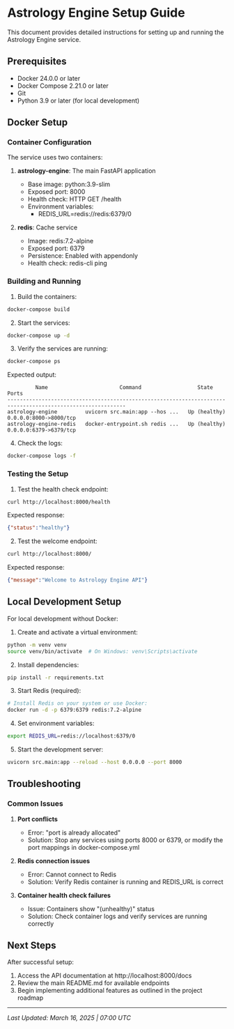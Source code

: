# Astrology Engine Setup Guide

This document provides detailed instructions for setting up and running the Astrology Engine service.

## Prerequisites

- Docker 24.0.0 or later
- Docker Compose 2.21.0 or later
- Git
- Python 3.9 or later (for local development)

## Docker Setup

### Container Configuration

The service uses two containers:

1. **astrology-engine**: The main FastAPI application
   - Base image: python:3.9-slim
   - Exposed port: 8000
   - Health check: HTTP GET /health
   - Environment variables:
     - REDIS_URL=redis://redis:6379/0

2. **redis**: Cache service
   - Image: redis:7.2-alpine
   - Exposed port: 6379
   - Persistence: Enabled with appendonly
   - Health check: redis-cli ping

### Building and Running

1. Build the containers:
```bash
docker-compose build
```

2. Start the services:
```bash
docker-compose up -d
```

3. Verify the services are running:
```bash
docker-compose ps
```

Expected output:
```
         Name                       Command                  State                      Ports               
------------------------------------------------------------------------------------------------------------
astrology-engine         uvicorn src.main:app --hos ...   Up (healthy)   0.0.0.0:8000->8000/tcp
astrology-engine-redis   docker-entrypoint.sh redis ...   Up (healthy)   0.0.0.0:6379->6379/tcp
```

4. Check the logs:
```bash
docker-compose logs -f
```

### Testing the Setup

1. Test the health check endpoint:
```bash
curl http://localhost:8000/health
```
Expected response:
```json
{"status":"healthy"}
```

2. Test the welcome endpoint:
```bash
curl http://localhost:8000/
```
Expected response:
```json
{"message":"Welcome to Astrology Engine API"}
```

## Local Development Setup

For local development without Docker:

1. Create and activate a virtual environment:
```bash
python -m venv venv
source venv/bin/activate  # On Windows: venv\Scripts\activate
```

2. Install dependencies:
```bash
pip install -r requirements.txt
```

3. Start Redis (required):
```bash
# Install Redis on your system or use Docker:
docker run -d -p 6379:6379 redis:7.2-alpine
```

4. Set environment variables:
```bash
export REDIS_URL=redis://localhost:6379/0
```

5. Start the development server:
```bash
uvicorn src.main:app --reload --host 0.0.0.0 --port 8000
```

## Troubleshooting

### Common Issues

1. **Port conflicts**
   - Error: "port is already allocated"
   - Solution: Stop any services using ports 8000 or 6379, or modify the port mappings in docker-compose.yml

2. **Redis connection issues**
   - Error: Cannot connect to Redis
   - Solution: Verify Redis container is running and REDIS_URL is correct

3. **Container health check failures**
   - Issue: Containers show "(unhealthy)" status
   - Solution: Check container logs and verify services are running correctly

## Next Steps

After successful setup:

1. Access the API documentation at http://localhost:8000/docs
2. Review the main README.md for available endpoints
3. Begin implementing additional features as outlined in the project roadmap

---

*Last Updated: March 16, 2025 | 07:00 UTC*